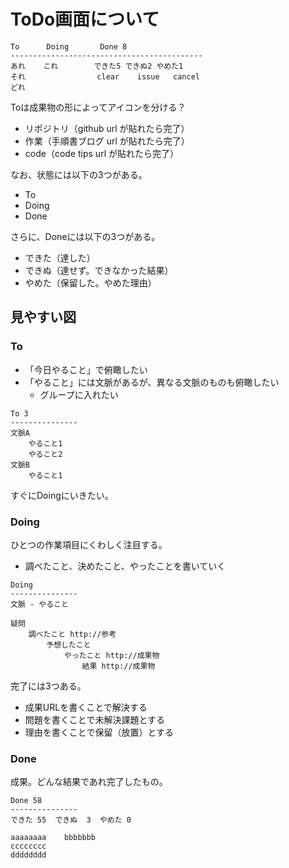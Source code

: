 # ToDo画面について


```
To      Doing       Done 8
-------------------------------------------
あれ    これ        できた5 できぬ2 やめた1
それ                clear    issue   cancel
どれ
```

Toは成果物の形によってアイコンを分ける？

* リポジトリ（github url が貼れたら完了）
* 作業（手順書ブログ url が貼れたら完了）
* code（code tips url が貼れたら完了）

なお、状態には以下の3つがある。

* To
* Doing
* Done

さらに、Doneには以下の3つがある。

* できた（達した）
* できぬ（達せず。できなかった結果）
* やめた（保留した。やめた理由）

## 見やすい図

### To

* 「今日やること」で俯瞰したい
* 「やること」には文脈があるが、異なる文脈のものも俯瞰したい
    * グループに入れたい

```
To 3
---------------
文脈A
    やること1
    やること2
文脈B
    やること1
```

すぐにDoingにいきたい。

### Doing

ひとつの作業項目にくわしく注目する。

* 調べたこと、決めたこと、やったことを書いていく

```
Doing
---------------
文脈 - やること

疑問
    調べたこと http://参考
        予想したこと
            やったこと http://成果物
                結果 http://成果物

```

完了には3つある。

* 成果URLを書くことで解決する
* 問題を書くことで未解決課題とする
* 理由を書くことで保留（放置）とする

### Done

成果。どんな結果であれ完了したもの。

```
Done 58
---------------
できた 55  できぬ  3  やめた 0

aaaaaaaa    bbbbbbb     
cccccccc
dddddddd
```


